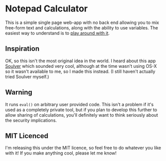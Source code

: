 # Notepad Calculator

This is a simple single page web-app with no back end allowing you to mix free-form text and calculations, along with the ability to use variables. The easiest way to understand is to [play around with it](http://notepadcalculator.com).

## Inspiration

OK, so this isn't the most original idea in the world. I heard about this app [Soulver](http://www.acqualia.com/soulver/) which sounded very cool, although at the time wasn't using OS-X so it wasn't available to me, so I made this instead. (I still haven't actually tried Soulver myself.)

## Warning

It runs ```eval()``` on arbitrary user provided code. This isn't a problem if it's used as a completely private tool, but if you plan to develop this further to allow sharing of calculations, you'll definitely want to think seriously about the security implications.

## MIT Licenced

I'm releasing this under the MIT licence, so feel free to do whatever you like with it! If you make anything cool, please let me know!

